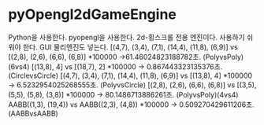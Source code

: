 # pyOpengl2dGameEngine

Python을 사용한다.
pyopengl을 사용한다.
2d-횡스크롤 전용 엔진이다.
사용하기 쉬워야 한다.
GUI
물리엔진도 넣는다.
[(4,7), (3,4), (7,1), (14,4), (11,8), (6,9)] vs [(2,8), (2,6), (6,6), (6,8)] *100000 ->61.46024823188782초. (PolyvsPoly)(6vs4)
[(13,8), 4] vs [(18,7), 2] *100000 -> 0.867443323135376초. (CirclevsCircle)
[(4,7), (3,4), (7,1), (14,4), (11,8), (6,9)] vs [(13,8), 4] *100000 -> 6.5232954025268555초. (PolyvsCircle)
[(2,8), (2,6), (6,6), (6,8)] vs [(3,5), (5,5), (5,8), (3,8)] *100000 -> 80.1486713886261초. (PolyvsPoly)(4vs4)
AABB((1,3), (19,4)) vs AABB((2,3), (4,8)) *100000 -> 0.509270429611206초. (AABBvsAABB)